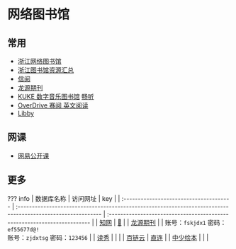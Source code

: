 # 网络图书馆

## 常用

- [浙江网络图书馆](http://share.zjlib.cn/area/35594/2120)
- [浙江图书馆资源汇总](http://share.zjlib.cn/app/yz-zt/954918/more?letterTypeId=4454458&pageId=133084&wfwfid=2120&websiteId=28609)
- [信阅](https://ulib.interlib.cn/tcshop/1111/index)
- [龙源期刊](https://zju.dps.qikan.cn/pc/)
- [KUKE 数字音乐图书馆](http://www.kuke.com/#t=w/kuke/home/index) [畅听](http://www.kuke.com.https.zjlib.proxy.zyproxy.zjlib.cn/p_index.html#/)
- [OverDrive 赛阅 英文阅读](https://zjlib.overdrivechina.cn/)
- [Libby](https://libbyapp.com/)

## 网课

- [网易公开课](https://open.163.com/)

## 更多

<!-- <details>
<summary>点击查看</summary> -->
??? info
    |                数据库名称                | 访问网址                                                                                                     |                  key                                           |
    | :-------------------------------------- | :----------------------------------------------------------------------------------------------------------- | :----------------------------------------------------------------------- |
    |                                                 [知网](https://www.cnki.net/)                                                   | [🔐](/zy/知网账号.md)                                                           |
    |                            [龙源期刊](https://zju.dps.qikan.cn/pc/)                              |               | 账号：`fskjdx1` 密码：`ef55677d@!`<br />账号：`zjdxtsg` 密码：`123456`         |
    |                                   [读秀](http://www.duxiu.com/)                      |                          | |
    |                         [百链云](http://www.blyun.com/)                                                  | [直连](http://lib.gdufe.edu.cn/digitalresource/linkProxy.htm?id=61000000281&resourceId=275)  |
    |   [中少绘本](http://banan.huiben.61read.com/Home/HuibenVideo)       |                 |                   |
